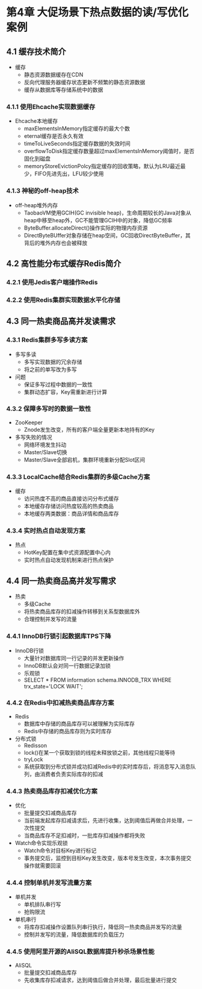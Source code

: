 

# 第4章 大促场景下热点数据的读/写优化案例

## 4.1 缓存技术简介

* 缓存
  * 静态资源数据缓存在CDN
  * 反向代理服务器缓存状态更新不频繁的静态资源数据
  * 缓存从数据库等存储系统中的数据

### 4.1.1 使用Ehcache实现数据缓存

* Ehcache本地缓存
  * maxElementsInMemory指定缓存的最大个数
  * eternal缓存是否永久有效
  * timeToLiveSeconds指定缓存数据的失效时间
  * overflowToDisk指定缓存数量超过maxElementsInMemory阈值时，是否固化到磁盘
  * memoryStoreEvictionPolcy指定缓存的回收策略，默认为LRU最近最少，FIFO先进先出，LFU较少使用

### 4.1.3 神秘的off-heap技术

* off-heap堆外内存
  * TaobaoVM使用GCIH(GC invisible heap)，生命周期较长的Java对象从heap中移至heap外，GC不能管理GCIH中的对象，降低GC频率
  * ByteBuffer.allocateDirect()操作实际的物理内存资源
  * DirectByteBUffer对象存储在heap空间，GC回收DirectByteBuffer，其背后的堆外内存也会被释放 

## 4.2 高性能分布式缓存Redis简介

### 4.2.1 使用Jedis客户端操作Redis

### 4.2.2 使用Redis集群实现数据水平化存储

## 4.3 同一热卖商品高并发读需求

### 4.3.1 Redis集群多写多读方案

* 多写多读
  * 多写实现数据的冗余存储
  * 将之前的单写改为多写
* 问题
  * 保证多写过程中数据的一致性
  * 集群动态扩容，Key需重新进行计算

### 4.3.2 保障多写时的数据一致性

* ZooKeeper
  * Znode发生改变，所有的客户端全量更新本地持有的Key
* 多写失败的情况
  * 网络环境发生抖动
  * Master/Slave切换
  * Master/Slave全部宕机，集群环境重新分配Slot区间

### 4.3.3 LocalCache结合Redis集群的多级Cache方案

* 缓存
  * 访问热度不高的商品直接访问分布式缓存
  * 本地缓存存储访问热度较高的热卖商品
  * 本地缓存两类数据：商品详情和商品库存

### 4.3.4 实时热点自动发现方案

* 热点
  * HotKey配置在集中式资源配置中心内
  * 实时热点自动发现机制来进行热点保护

## 4.4 同一热卖商品高并发写需求

* 热卖
  * 多级Cache
  * 将热卖商品库存的扣减操作转移到关系型数据库外
  * 合理控制并发写的流量

### 4.4.1 InnoDB行锁引起数据库TPS下降

* InnoDB行锁
  * 大量针对数据库同一行记录的并发更新操作
  * InnoDB默认会对同一行数据记录加锁
  * 乐观锁
  * SELECT * FROM information schema.INNODB_TRX WHERE trx_state='LOCK WAIT';

### 4.4.2 在Redis中扣减热卖商品库存方案

* Redis
  * 数据库中存储的商品库存可以被理解为实际库存
  * Redis中存储的商品库存则为实时库存
* 分布式锁
  * Redisson
  * lock()在某一个获取到锁的线程未释放锁之前，其他线程只能等待
  * tryLock
  * 系统获取到分布式锁并成功扣减Redis中的实时库存后，将消息写入消息队列，由消费者负责实际库存的扣减

### 4.4.3 热卖商品库存扣减优化方案

* 优化
  * 批量提交扣减商品库存
  * 当前端发起库存扣减请求后，先进行收集，达到阈值后再做合并处理，一次性提交
  * 当商品库存不足扣减时，一批库存扣减操作都将失败
* Watch命令实现乐观锁
  * Watch命令对目标Key进行标记
  * 事务提交后，监控到目标Key发生改变，版本号发生改变，本次事务提交操作就需要回滚

### 4.4.4 控制单机并发写流量方案

* 单机并发
  * 单机排队串行写
  * 抢购限流
* 单机串行
  * 将库存扣减操作设置队列串行执行，降低同一热卖商品并发写的流量
  * 控制并发写的流量，降低数据库的负载压力

### 4.4.5 使用阿里开源的AliSQL数据库提升秒杀场景性能

* AliSQL
  * 批量提交扣减商品库存
  * 先收集库存扣减请求，达到阈值后做合并处理，最后批量进行提交